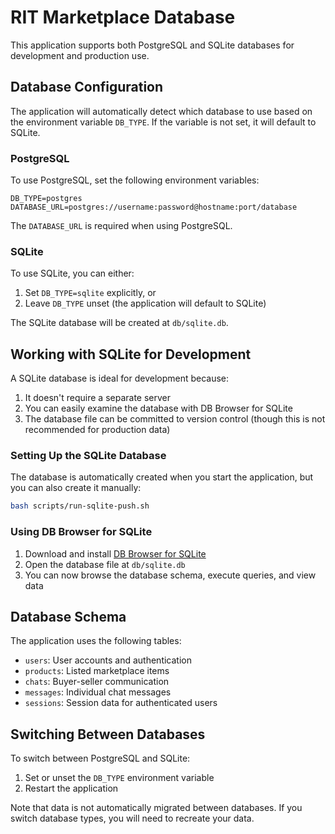 # RIT Marketplace Database

This application supports both PostgreSQL and SQLite databases for development and production use.

## Database Configuration

The application will automatically detect which database to use based on the environment variable `DB_TYPE`. If the variable is not set, it will default to SQLite.

### PostgreSQL

To use PostgreSQL, set the following environment variables:

```
DB_TYPE=postgres
DATABASE_URL=postgres://username:password@hostname:port/database
```

The `DATABASE_URL` is required when using PostgreSQL.

### SQLite

To use SQLite, you can either:

1. Set `DB_TYPE=sqlite` explicitly, or
2. Leave `DB_TYPE` unset (the application will default to SQLite)

The SQLite database will be created at `db/sqlite.db`.

## Working with SQLite for Development

A SQLite database is ideal for development because:

1. It doesn't require a separate server
2. You can easily examine the database with DB Browser for SQLite
3. The database file can be committed to version control (though this is not recommended for production data)

### Setting Up the SQLite Database

The database is automatically created when you start the application, but you can also create it manually:

```bash
bash scripts/run-sqlite-push.sh
```

### Using DB Browser for SQLite

1. Download and install [DB Browser for SQLite](https://sqlitebrowser.org/)
2. Open the database file at `db/sqlite.db`
3. You can now browse the database schema, execute queries, and view data

## Database Schema

The application uses the following tables:

- `users`: User accounts and authentication
- `products`: Listed marketplace items
- `chats`: Buyer-seller communication
- `messages`: Individual chat messages
- `sessions`: Session data for authenticated users

## Switching Between Databases

To switch between PostgreSQL and SQLite:

1. Set or unset the `DB_TYPE` environment variable
2. Restart the application

Note that data is not automatically migrated between databases. If you switch database types, you will need to recreate your data.